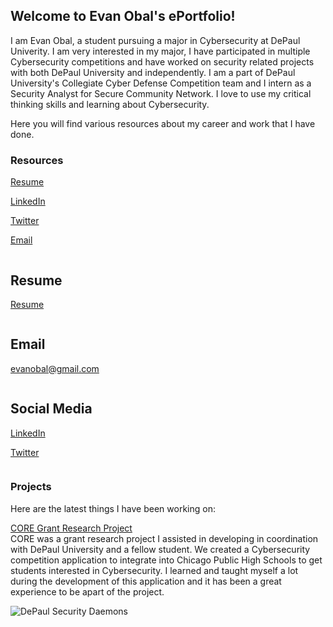 ## Welcome to Evan Obal's ePortfolio!

I am Evan Obal, a student pursuing a major in Cybersecurity at DePaul Univerity. I am very interested in my major, I have participated in multiple Cybersecurity competitions and have worked on security related projects with both DePaul University and independently. I am a part of DePaul University's Collegiate Cyber Defense Competition team and I intern as a Security Analyst for Secure Community Network. I love to use my critical thinking skills and learning about Cybersecurity.

Here you will find various resources about my career and work that I have done.

### Resources

[Resume](https://github.com/evanobal/evanobal.github.io/blob/master/EvanObalResume.pdf)

[LinkedIn](https://www.linkedin.com/in/evanobal/)

[Twitter](https://twitter.com/EvanObal)

[Email](mailto:evanobal@gmail.com)

<div class="row">
  <div class="column">
    <h2>Resume</h2>
    <p><a href="https://github.com/evanobal/evanobal.github.io/blob/master/EvanObalResume.pdf">Resume</a></p>
  </div>
  <div class="column">
    <h2>Email</h2>
    <p><a href="mailto:evanobal@gmail.com">evanobal@gmail.com</a></p>
  </div>
  <div class="column">
    <h2>Social Media</h2>
    <p><a href="https://www.linkedin.com/in/evanobal/">LinkedIn</a></p>
    <p><a href="https://twitter.com/EvanObal">Twitter</a></p>
  </div>
</div>


### Projects

Here are the latest things I have been working on:

[CORE Grant Research Project](https://github.com/evanobal/evanobal.github.io/blob/master/CORE%20Admin%20-%20Report.docx) <br>
  CORE was a grant research project I assisted in developing in coordination with DePaul University and a fellow student. We created a Cybersecurity competition application to integrate into Chicago Public High Schools to get students interested in Cybersecurity. I learned and taught myself a lot during the development of this application and it has been a great experience to be apart of the project.
  
  

<img src="https://i.imgur.com/ZNCuC0u.png" alt="DePaul Security Daemons">

